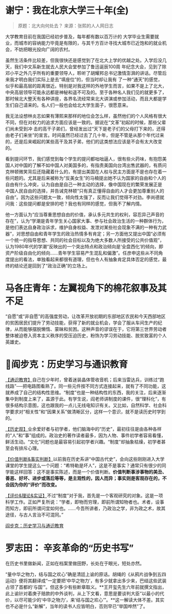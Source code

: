 # 谢宁：我在北京大学三十年(全)

> 原题：北大向何处去？
> 来源：张熙的人人网日志



大学教育目前在我国已经初步普及，每年都有数以百万计的 大学毕业生需要就业，而城市的容纳能力毕竟是有限的，与其千方百计寻找大城市已近饱和的就业机会，不妨把眼光投向广阔的农村。



虽然生活条件比较差，但我很快还是感觉到了在北大上学的优越之处。入学后没几天，我们中文系新生就去人民大会堂参加了鲁迅诞辰100周 年纪念大会，见到了除邓小平之外几乎所有的重要领导人，聆听了胡耀邦总书记激情澎湃的讲话。尽管后来我才明白我们实际上是去“填座位”的，但当时却让我有 了一种“通天”的感觉，似乎和最高层的距离很近。特别是对我这样的外地学生而言，如果不是上了北大，中央高层领导可能永远都是神秘和遥不可及的。至于各种名人我们见的就更多了，那时候北大整天有各种讲座，各界名流经常来北大讲演或参加活动，而且大都是学生们自己请来的。名人们一般也会给北大学生面子，很愿意来。



我无法设想林炎志如果有薄熙来那样的地位会怎么样，虽然他们的个人风格有很大不同，但在对权力的追求方面应该是一致的。据说在“文革”初起的时候，那些父辈们尚未受到冲 击的高干子弟们，曾经发出过“天下是老子们的父母打下来的，还得由老子们来坐”的宣言。时间虽然已经过去了几十年，但是不管是从那个年代过来的，还是后来崛起的某些高干及其子弟，他们的这类想法应该是不会有太大改变的。



看到提问环节，我们感觉到每个学生的提问都咄咄逼人，很有些火药味，有抱怨美 国人对中国的了解不如中国人对美国多的，有指责美国向台湾出售武器的，有质问克林顿微笑背后还隐藏着什么的，有提出美国在人权与民主方面是不是也存在着一 些问题的。尤其是后来被称为“反美女生”的马楠提出她不认为国家的自由和个人的自由有什么冲突，认为自由是自己一种主动的选择，像中国现在的繁荣发展正是 中国人民自由的选择，并告诫克林顿“只有真正懂得自由的人才会更加尊重别人的自由”。因为这些问题太一致，倾向性太强了，反而让我们觉得不对劲。李尚德就问我：这些提问都是安排的吧？我也有同样的感觉，但我不了解内情。



他一方面认为“应当尊重思想自由的价值，承认多元共生的权利，容忍异己声音的存在”，认为“学潮是青年学生关心国家大事、参与社会政治生活的一种群体行为，是他们表达自身政治诉求，维护自身权益、发泄对某些社会现象不满的一种有力武器”，对思想自由和青年学生的政治热情多有肯定；另一方面他又提出中国“必须有一个统一的指导思想、共同的社会目标以及为绝大多数人所接受的公共价值观”，认为1980年代的学潮“反映出的一个突出特点和政治倾向是‘全盘西化’的倾向，即资产阶级自由化的倾向……青年学生容易产生混乱和偏激”。任彦申这些从不同角度提出的看法，单独看起来都很有道理，但也令人有抽象肯定具体否定的感觉，最终的结论还是回到了“政治正确”的立场上。





# 马各庄青年：左翼视角下的棉花叙事及其不足

“自愿”或“非自愿”的高强度劳动，让改革开放初期的东部地区农民和今天西部地区的贫困居民们提升了劳动技能，获得了新的就业机会，学会了服从车间生产的纪律，从而能够摆脱懒惰、蒙昧和贫困。这种声音的谬误在于，它将第三世界劳动者整体被迫卷入资本主义秩序的受压迫历史，粉饰为学习劳动技能、脱贫致富的个人英雄史。





# 🌟阎步克：历史学习与通识教育

<u>【通识教育】</u>自己在少年时，曾着迷装晶体管收音机；后来当雷达兵，训练过“跑线路”──把电路图看熟了。同一些元件按不同方式连接起来，就有了不同功能，这就养成了自己的结构性思维。“制度”也是一种结构性的东西，我的关注，后来逐渐集中到制度上来了，盖源于此。有学生说，阎老师讲制度的课件，很“理科化”，有很多结构示意图，这也跟我的一点儿无线电知识有关。又比如，自然科学、社会科学要求对“相关性”和“因果关系”做清晰区分，这样一个意识，就不是读历史时学到的。



<u>【历史观】</u>业余爱好者与初学者，他们脑海中的“历史”，最初往往是由各种各样的“人”和“事”组成的。政治史的著作读者最多，因为人物、事件初学者容易看懂，鲜活生动。“文化”问题也是最容易引起初学者兴趣。“制度”却抽象枯燥，初学者甚至会有排斥心理。



<u>【价值判断&事实判断】</u>以前我在历史系讲“中国古代史”，会向这些刚刚进入大学课堂的学生提这么一个问题：“希特勒是坏人”，这是不是事实？通常只有很少的同学能这样回答：这不是事实陈述，而是一个价值判断。**价值判断事涉事物的美丑、善恶、好坏、进步或落后等等，是主观性的，因人而异；事实则是客观存在的，不会因为你的“评价”而改变。**



<u>【评价&理论&实证】</u>不过“制度”对于我，首先是一个客观研究的对象。这是一项科学工作。正如严复所说：“学者，即物而穷理，即前所谓知物者也。术者，设事而知方，即前所谓问宜如何也。……今吾所讲者，乃政治之学，非为政之术，故其途径，与古人言治不可混同。”



[阎步克：历史学习与通识教育](https://mp.weixin.qq.com/s/uetU0B5U1oLwg096BjXpvQ)





# 罗志田： 辛亥革命的“历史书写”

在历史书里做新闻，正如在档案里做田野，长处在于眼光，短处亦然。



“量中华之物力，结与国之欢心”确是清廷上谕的原话。胡绳的《从鸦片战争到五四运动》便将其翻译成“一定要把‘中华之物力’，有多少就拿出多少来，巴结这些武装占领了首都的‘与国’”。但这多少有些断章取义。**王开玺先生六年前就撰文指出，此上谕针对着庚子赔款的中外谈判，从上下文看，意思是要谈判大臣“以最小的代价，以尽可能少的‘中华之物力’，来‘结与国之欢心’”。**这一解读大体不差。其实也不必是什么“新解”，当年的读书人应皆明白，否则早已“举国哗然”了。

